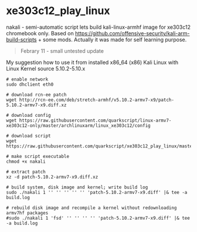 # xe303c12_play_linux

nakali - semi-automatic script lets build kali-linux-armhf image for xe303c12 chromebook only. Based on https://github.com/offensive-security/kali-arm-build-scripts  + some mods. 
Actually it was made for self learning purpose.

> Febrary 11 - small untested update 

My suggestion how to use it from installed x86_64 (x86) Kali Linux with Linux Kernel source 5.10.2-5.10.x
```
# enable network
sudo dhclient eth0

# download rcn-ee patch
wget http://rcn-ee.com/deb/stretch-armhf/v5.10.2-armv7-x9/patch-5.10.2-armv7-x9.diff.xz

# download config
wget https://raw.githubusercontent.com/quarkscript/linux-armv7-xe303c12-only/master/archlinuxarm/linux_xe303c12/config

# download script
wget https://raw.githubusercontent.com/quarkscript/xe303c12_play_linux/master/nakali

# make script executable
chmod +x nakali

# extract patch
xz -d patch-5.10.2-armv7-x9.diff.xz

# build system, disk image and kernel; write build log
sudo ./nakali 1 '' '' '' '' '' 'patch-5.10.2-armv7-x9.diff' |& tee -a build.log

# rebuild disk image and recompile a kernel without redownloading armv7hf packages
#sudo ./nakali 1 'fsd' '' '' '' '' 'patch-5.10.2-armv7-x9.diff' |& tee -a build.log
```
